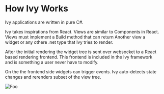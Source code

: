 ﻿# How Ivy Works

Ivy applications are written in pure C#. 

Ivy takes inspirations from React. Views are similar to Components in React. Views must implement a Build method that can return Another view a widget or any othere .net type that Ivy tries to render.

After the initial rendering the widget tree is sent over websocket to a React based rendering frontend. This frontend is included in the Ivy framework and is something a user never have to modify. 

On the the frontend side widgets can trigger events. Ivy auto-detects state changes and rerenders subset of the view tree. 

![Foo](/Assets/niels.jpg)